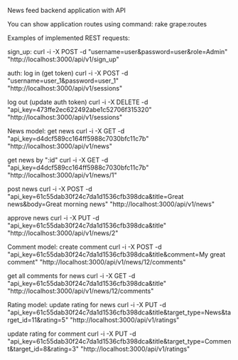 News feed backend application with API

You can show application routes using command:
  rake grape:routes


Examples of implemented REST requests:

sign_up:
  curl -i -X POST -d "username=user&password=user&role=Admin" "http://localhost:3000/api/v1/sign_up"

auth:
  log in (get token)
    curl -i -X POST -d "username=user_1&password=user_1" "http://localhost:3000/api/v1/sessions"

  log out (update auth token)
    curl -i -X DELETE -d "api_key=473ffe2ec622492abe1c52706f315320" "http://localhost:3000/api/v1/sessions"

News model:
  get news
    curl -i -X GET -d "api_key=d4dcf589cc164ff5988c7030bfc11c7b" "http://localhost:3000/api/v1/news"

  get news by ":id"
    curl -i -X GET -d "api_key=d4dcf589cc164ff5988c7030bfc11c7b" "http://localhost:3000/api/v1/news/1"

  post news
    curl -i -X POST -d "api_key=61c55dab30f24c7da1d1536cfb398dca&title=Great news&body=Great morning news" "http://localhost:3000/api/v1/news"

  approve news
    curl -i -X PUT -d "api_key=61c55dab30f24c7da1d1536cfb398dca&title" "http://localhost:3000/api/v1/news/2"

Comment model:
  create comment
    curl -i -X POST -d "api_key=61c55dab30f24c7da1d1536cfb398dca&title&comment=My great comment" "http://localhost:3000/api/v1/news/12/comments"

  get all comments for news
    curl -i -X GET -d "api_key=61c55dab30f24c7da1d1536cfb398dca&title" "http://localhost:3000/api/v1/news/12/comments"

Rating model:
  update rating for news
    curl -i -X PUT -d "api_key=61c55dab30f24c7da1d1536cfb398dca&title&target_type=News&target_id=11&rating=5" "http://localhost:3000/api/v1/ratings"

  update rating for comment
    curl -i -X PUT -d "api_key=61c55dab30f24c7da1d1536cfb398dca&title&target_type=Comment&target_id=8&rating=3" "http://localhost:3000/api/v1/ratings"

